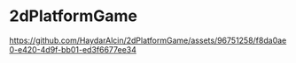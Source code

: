 # 2dPlatformGame

https://github.com/HaydarAlcin/2dPlatformGame/assets/96751258/f8da0ae0-e420-4d9f-bb01-ed3f6677ee34

